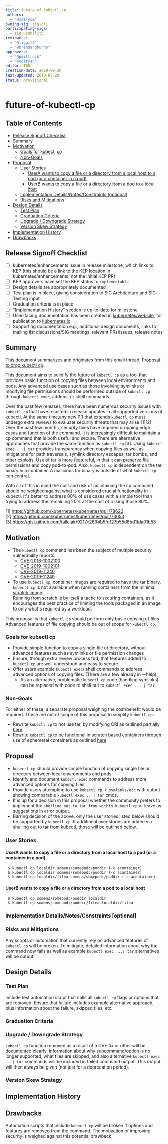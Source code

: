 ```yaml
---
title: future-of-kubectl-cp
authors:
  - "@sallyom"
owning-sig: sig-cli
participating-sigs:
  - sig-usability
reviewers:
  - "@liggitt"
  - "@brendandburns"
approvers:
  - "@pwittrock"
  - "@soltysh"
editor: TBD
creation-date: 2019-09-20
last-updated: 2019-09-20
status: provisional
---
```


# future-of-kubectl-cp

## Table of Contents

<!-- toc -->
- [Release Signoff Checklist](#release-signoff-checklist)
- [Summary](#summary)
- [Motivation](#motivation)
  - [Goals for kubectl cp](#goals-for-kubectl-cp)
  - [Non-Goals](#non-goals)
- [Proposal](#proposal)
  - [User Stories](#user-stories)
    - [UserA wants to copy a file or a directory from a local host to a pod (or a container in a pod)](#usera-wants-to-copy-a-file-or-a-directory-from-a-local-host-to-a-pod-or-a-container-in-a-pod)
    - [UserB wants to copy a file or a directory from a pod to a local host](#userb-wants-to-copy-a-file-or-a-directory-from-a-pod-to-a-local-host)
  - [Implementation Details/Notes/Constraints [optional]](#implementation-detailsnotesconstraints-optional)
  - [Risks and Mitigations](#risks-and-mitigations)
- [Design Details](#design-details)
  - [Test Plan](#test-plan)
  - [Graduation Criteria](#graduation-criteria)
  - [Upgrade / Downgrade Strategy](#upgrade--downgrade-strategy)
  - [Version Skew Strategy](#version-skew-strategy)
- [Implementation History](#implementation-history)
- [Drawbacks](#drawbacks)
<!-- /toc -->

## Release Signoff Checklist

- [ ] kubernetes/enhancements issue in release milestone, which links to KEP (this should be a link to the KEP location in kubernetes/enhancements, not the initial KEP PR)
- [ ] KEP approvers have set the KEP status to `implementable`
- [ ] Design details are appropriately documented
- [ ] Test plan is in place, giving consideration to SIG Architecture and SIG Testing input
- [ ] Graduation criteria is in place
- [ ] "Implementation History" section is up-to-date for milestone
- [ ] User-facing documentation has been created in [kubernetes/website], for publication to [kubernetes.io]
- [ ] Supporting documentation e.g., additional design documents, links to mailing list discussions/SIG meetings, relevant PRs/issues, release notes

[kubernetes.io]: https://kubernetes.io/
[kubernetes/enhancements]: https://github.com/kubernetes/enhancements/issues
[kubernetes/kubernetes]: https://github.com/kubernetes/kubernetes
[kubernetes/website]: https://github.com/kubernetes/website

## Summary

This document summarizes and originates from this email thread, 
[Proposal to drop kubectl cp](https://groups.google.com/forum/?utm_medium=email&utm_source=footer#!msg/kubernetes-sig-cli/_zUy67lK49k/aE6vncYiAgAJ).   

This document aims to solidify the future of `kubectl cp` as a tool that provides basic function of copying files between local environments and pods.  Any advanced use cases
such as those involving symlinks or modifying file permissions should be performed outside of `kubectl cp` through `kubectl exec`, addons, or shell commands.    

Over the past few releases, there have been numerous security issues with `kubectl cp` that have resulted in release updates in all supported versions of kubectl.
At the same time,any new PR that extends `kubectl cp` must undergo extra reviews to evaluate security threats that may arise [1][2].  Over the past few months,
security fixes have required dropping edge cases and function of the command.  It is increasingly difficult to maintain a cp command that is both
useful and secure.  There are alternative approaches that provide the same function as `kubectl cp` [3].  Using `kubectl exec ...| tar`
provides transparency when copying files as well as mitigations for path traversals, symlink directory escapes, tar bombs, and other exploits.
Use of tar is more featureful, in that it can preserve file permissions and copy pod-to-pod.  Also, `kubectl cp` is dependent on the tar binary
in a container.  A malicious tar binary is outside of what `kubectl cp` can control.    

With all of this in mind the cost and risk of maintaining the cp command should be weighed against what is considered crucial functionality in kubectl. 
It's better to address 80% of use cases with a simple tool than trying to address the remaining 20% at the cost of risking those 80%.     

[1] https://github.com/kubernetes/kubernetes/pull/78622   
[2] https://github.com/kubernetes/kubernetes/pull/73053   
[3] https://gist.github.com/tallclair/9217e2694b5fdf27b55d6bd1fda01b53   

## Motivation

- The `kubectl cp` command has been the subject of multiple security vulnerability reports.
    * [CVE-2018-1002100](http://cve.mitre.org/cgi-bin/cvename.cgi?name=CVE-2018-1002100)
    * [CVE-2019-1002101](http://cve.mitre.org/cgi-bin/cvename.cgi?name=CVE-2019-1002101)
    * [CVE-2019-11246](https://cve.mitre.org/cgi-bin/cvename.cgi?name=2019-11246)
    * [CVE-2019-11249](https://cve.mitre.org/cgi-bin/cvename.cgi?name=CVE-2019-11249)
- To use `kubectl cp`, container images are required to have the tar binary. `kubectl cp` is not available when running containers from the minimal [scratch image](https://hub.docker.com/_/scratch/).    
  Running from scratch is by itself a tactic to securing containers, as it encourages the best practice of limiting the tools packaged in an image to only what's required by a workload.   

This proposal is that `kubectl cp` should perform only basic copying of files.  Advanced features of file copying should be out of scope for `kubectl cp`.  

### Goals for kubectl cp

- Provide simple function to copy a single file or directory, without advanced features such as symlinks or file permission changes
- Ensure, through extra review process tbd, that features added to `kubectl cp` are well understood and easy to secure.
- Offer users example `kubectl exec`/ shell commands to address advanced options of copying files. (There are a few already in --help)
  - As an alternative, problematic `kubectl cp` code (handling symlinks) can be replaced with code to shell out to `kubectl exec ... | tar`

### Non-Goals

For either of these, a separate proposal weighing the cost/benefit would be required.  These are out of scope of this proposal to simplify `kubectl cp`:
- Rewrite `kubectl cp` to not use tar, by modifying CRI as outlined partially [here](https://github.com/kubernetes/kubernetes/issues/58512). 
- Rewrite `kubectl cp` to be functional in scratch based containers through use of ephemeral containers as outlined [here](https://github.com/kubernetes/kubernetes/issues/58512#issuecomment-528384746)

## Proposal

- `kubectl cp` should provide simple function of copying single file or directory between local environments and pods.
- Identify and document `kubectl exec` commands to address more advanced options for copying files.  
- Provide users attempting to use `kubectl cp + symlinks/etc` with output showing comparable `kubectl exec ...| tar` cmds.
- It is up for a decision in this proposal whether the community prefers to implement the `shelling out to tar from within kubectl cp` 
or leave as suggestions in error output. 
- Barring decision of the above, only the user stories listed below should be supported by `kubectl cp`.  If additional user stories are added via shelling out to tar from kubectl, 
  those will be outlined below.    

### User Stories

#### UserA wants to copy a file or a directory from a local host to a pod (or a container in a pod)

```console
 $ kubectl cp localdir somens/somepod:/poddir (-c acontainer)
 $ kubectl cp localdir somens/somepod:/poddir (-c acontainer)
 $ kubectl cp localdir/filea somens/somepod:/poddir (-c acontainer)
```

#### UserB wants to copy a file or a directory from a pod to a local host

```console
 $ kubectl cp somens/somepod:/poddir localdir
 $ kubectl cp somens/somepod:/poddir/filea localdir/filea
```

### Implementation Details/Notes/Constraints [optional]

### Risks and Mitigations

Any scripts or automation that currently rely on advanced features of `kubectl cp` will be broken.
To mitigate, detailed information about why the command now fails as well as example `kubectl exec ...| tar` alternatives will be output. 

## Design Details

### Test Plan

Include test automation script that calls all `kubectl cp` flags or options that are removed.
Ensure that failure includes example alternative approach, plus information about the failure, skipped files, etc.

### Graduation Criteria

### Upgrade / Downgrade Strategy

`kubectl cp` function removed as a result of a CVE fix or other will be documented clearly.
Information about why subcommand/option is no longer supported, what files are skipped, and also alternative `kubectl exec ...| tar` commands 
will be included in failed command output.  This output will then always be given (not just for a deprecation period). 

### Version Skew Strategy

## Implementation History

## Drawbacks

Automation scripts that include `kubectl cp` will be broken if options and features are removed from the command.
The motivation of improving security is weighed against this potential drawback.  
